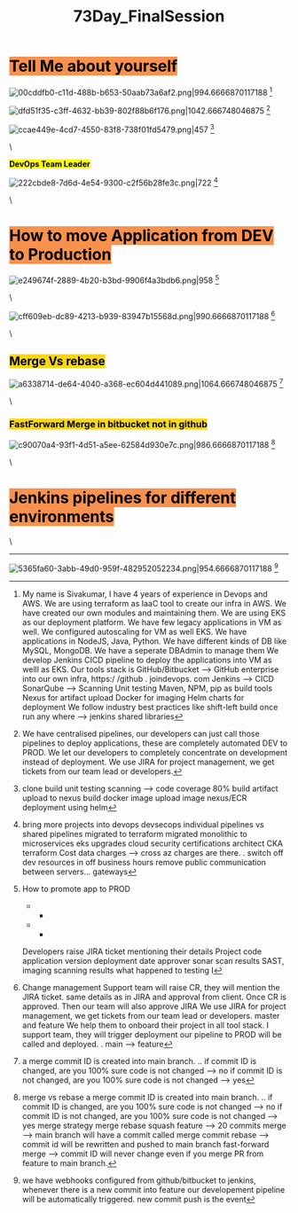 ﻿---
title: 73Day_FinalSession
uuid: 4e953e44-4a40-11ef-ace6-6ef34fa959ce
version: 78
created: '2024-07-25T10:12:32+05:30'
---

# <mark style="background-color:#F8914D;">**Tell Me about yourself**<!-- {"backgroundCycleColor":"24"} --></mark>

![00cddfb0-c11d-488b-b653-50aab73a6af2.png|994.6666870117188](https://images.amplenote.com/4e953e44-4a40-11ef-ace6-6ef34fa959ce/00cddfb0-c11d-488b-b653-50aab73a6af2.png) [^1]

![dfd51f35-c3ff-4632-bb39-802f88b6f176.png|1042.666748046875](https://images.amplenote.com/4e953e44-4a40-11ef-ace6-6ef34fa959ce/dfd51f35-c3ff-4632-bb39-802f88b6f176.png) [^2]

![ccae449e-4cd7-4550-83f8-738f01fd5479.png|457](https://images.amplenote.com/4e953e44-4a40-11ef-ace6-6ef34fa959ce/ccae449e-4cd7-4550-83f8-738f01fd5479.png) [^3]

\

<mark>**DevOps Team Leader**</mark>

![222cbde8-7d6d-4e54-9300-c2f56b28fe3c.png|722](https://images.amplenote.com/4e953e44-4a40-11ef-ace6-6ef34fa959ce/222cbde8-7d6d-4e54-9300-c2f56b28fe3c.png) [^4]

\

# <mark style="background-color:#F8914D;">**How to move Application from DEV to Production**<!-- {"backgroundCycleColor":"24"} --></mark>

![e249674f-2889-4b20-b3bd-9906f4a3bdb6.png|958](https://images.amplenote.com/4e953e44-4a40-11ef-ace6-6ef34fa959ce/e249674f-2889-4b20-b3bd-9906f4a3bdb6.png) [^5]

\

![cff609eb-dc89-4213-b939-83947b15568d.png|990.6666870117188](https://images.amplenote.com/4e953e44-4a40-11ef-ace6-6ef34fa959ce/cff609eb-dc89-4213-b939-83947b15568d.png) [^6]

\

## <mark style="background-color:#F8D616;">**Merge Vs rebase**<!-- {"backgroundCycleColor":"25"} --></mark>

![a6338714-de64-4040-a368-ec604d441089.png|1064.666748046875](https://images.amplenote.com/4e953e44-4a40-11ef-ace6-6ef34fa959ce/a6338714-de64-4040-a368-ec604d441089.png) [^7]

\

### <mark style="background-color:#F8D616;">**FastForward Merge** in bitbucket not in github<!-- {"backgroundCycleColor":"25"} --></mark>

![c90070a4-93f1-4d51-a5ee-62584d930e7c.png|986.6666870117188](https://images.amplenote.com/4e953e44-4a40-11ef-ace6-6ef34fa959ce/c90070a4-93f1-4d51-a5ee-62584d930e7c.png) [^8]

\

# <mark style="background-color:#F8914D;">**Jenkins pipelines for different environments**<!-- {"backgroundCycleColor":"24"} --></mark><!-- {"collapsed":true} -->

\

---

![5365fa60-3abb-49d0-959f-482952052234.png|954.6666870117188](https://images.amplenote.com/4e953e44-4a40-11ef-ace6-6ef34fa959ce/5365fa60-3abb-49d0-959f-482952052234.png) [^9]

[^1]: My name is Sivakumar, I have 4 years of experience in Devops and AWS. We are using terraform
    as IaaC tool to create our infra in AWS. We have created our own modules and maintaining
    them. We are using EKS as our deployment platform. We have few legacy applications in VM as
    well. We configured autoscaling for VM as well EKS.
    We have applications in NodeJS, Java, Python. We have different kinds of DB like MySQL,
    MongoDB. We have a seperate DBAdmin to manage them
    We develop Jenkins CICD pipeline to deploy the applications into VM as welll as EKS. Our
    tools stack is
    GitHub/Bitbucket --> GitHub enterprise into our own infra, https:/ /github . joindevops. com
    Jenkins --> CICD
    SonarQube --> Scanning
    Unit testing
    Maven, NPM, pip as build tools
    Nexus for artifact upload
    Docker for imaging
    Helm charts for deployment
    We follow industry best practices like
    shift-left
    build once run any where -->
    jenkins shared libraries

[^2]: We have centralised pipelines, our developers can just call those pipelines to deploy
    applications, these are completely automated DEV to PROD. We let our developers to completely
    concentrate on development instead of deployment.
    We use JIRA for project management, we get tickets from our team lead or developers.

[^3]: clone
    build
    unit testing
    scanning --> code coverage 80%
    build
    artifact upload to nexus
    build docker image
    upload image nexus/ECR
    deployment using helm

[^4]: bring more projects into devops
    devsecops
    individual pipelines vs shared pipelines
    migrated to terraform
    migrated monolithic to microservices
    eks upgrades
    cloud security
    certifications
    architect
    CKA
    terraform
    Cost
    data charges --> cross az charges are there. .
    switch off dev resources in off business hours
    remove public communication between servers...
    gateways

[^5]: How to promote app to PROD
    - -
    - -
    Developers raise JIRA ticket mentioning their details
    Project code
    application
    version
    deployment date
    approver
    sonar scan results
    SAST, imaging scanning results
    what happened to testing
    I

[^6]: Change management
    Support team will raise CR, they will mention the JIRA ticket. same details as in JIRA and
    approval from client.
    Once CR is approved. Then our team will also approve JIRA
    We use JIRA for project management, we get tickets from our team lead or developers.
    master and feature
    We help them to onboard their project in all tool stack.
    I
    support team, they will trigger deployment
    our pipeline to PROD will be called and deployed. .
    main --> feature

[^7]: a merge commit ID is created into main branch. ..
    if commit ID is changed, are you 100% sure code is not changed --> no
    if commit ID is not changed, are you 100% sure code is not changed --> yes

[^8]: merge vs rebase
    a merge commit ID is created into main branch. ..
    if commit ID is changed, are you 100% sure code is not changed --> no
    if commit ID is not changed, are you 100% sure code is not changed --> yes
    merge strategy
    merge
    rebase
    squash
    feature --> 20 commits
    merge --> main branch will have a commit called merge commit
    rebase --> commit id will be rewritten and pushed to main branch
    fast-forward merge --> commit ID will never change even if you merge PR from feature to main
    branch.

[^9]: we have webhooks configured from github/bitbucket to jenkins, whenever there is a new commit
    into feature our developement pipeline will be automatically triggered.
    new commit push is the event


